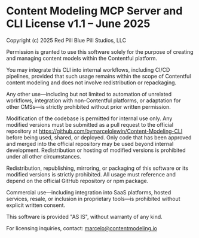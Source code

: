 # Content Modeling MCP Server and CLI License v1.1 – June 2025
Copyright (c) 2025 Red Pill Blue Pill Studios, LLC

Permission is granted to use this software solely for the purpose of creating and managing content models within the Contentful platform.

You may integrate this CLI into internal workflows, including CI/CD pipelines, provided that such usage remains within the scope of Contentful content modeling and does not involve redistribution or repackaging.

Any other use—including but not limited to automation of unrelated workflows, integration with non-Contentful platforms, or adaptation for other CMSs—is strictly prohibited without prior written permission.

Modification of the codebase is permitted for internal use only. Any modified versions must be submitted as a pull request to the official repository at https://github.com/bymarcelolewin/Content-Modeling-CLI before being used, shared, or deployed. Only code that has been approved and merged into the official repository may be used beyond internal development. Redistribution or hosting of modified versions is prohibited under all other circumstances.

Redistribution, republishing, mirroring, or packaging of this software or its modified versions is strictly prohibited. All usage must reference and depend on the official GitHub repository or npm package.

Commercial use—including integration into SaaS platforms, hosted services, resale, or inclusion in proprietary tools—is prohibited without explicit written consent.

This software is provided "AS IS", without warranty of any kind.

For licensing inquiries, contact: marcelo@contentmodeling.io